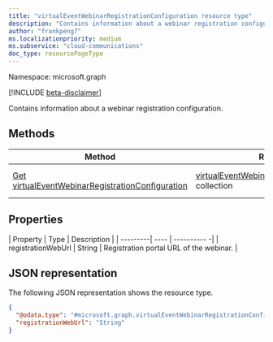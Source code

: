 ```yaml
---
title: "virtualEventWebinarRegistrationConfiguration resource type"
description: "Contains information about a webinar registration configuration."
author: "frankpeng7"
ms.localizationpriority: medium
ms.subservice: "cloud-communications"
doc_type: resourcePageType
---
```


Namespace: microsoft.graph

[!INCLUDE [beta-disclaimer](../../includes/beta-disclaimer.md)]

Contains information about a webinar registration configuration.

## Methods

| Method | Return Type |Description |
| ------ | ----------- | ---------- |
| [Get virtualEventWebinarRegistrationConfiguration](../api/virtualeventwebinarregistrationconfiguration-get.md) | [virtualEventWebinarRegistrationConfiguration](../resources/virtualeventwebinarregistrationconfiguration.md) collection | Read the properties and relationships of a [virtualEventWebinarRegistrationConfiguration](../resources/virtualeventwebinarregistrationconfiguration.md) object. |

## Properties

| Property | Type | Description |
| ---------| ---- | ---------- -|
| registrationWebUrl | String | Registration portal URL of the webinar. |

## JSON representation

The following JSON representation shows the resource type.

<!-- {
  "blockType": "resource",
  "keyProperty": "id",
  "@odata.type": "microsoft.graph.virtualEventWebinarRegistrationConfiguration",
  "baseType": "microsoft.graph.entity",
  "openType": false
}
-->
``` json
{
  "@odata.type": "#microsoft.graph.virtualEventWebinarRegistrationConfiguration",
  "registrationWebUrl": "String"
}
```
